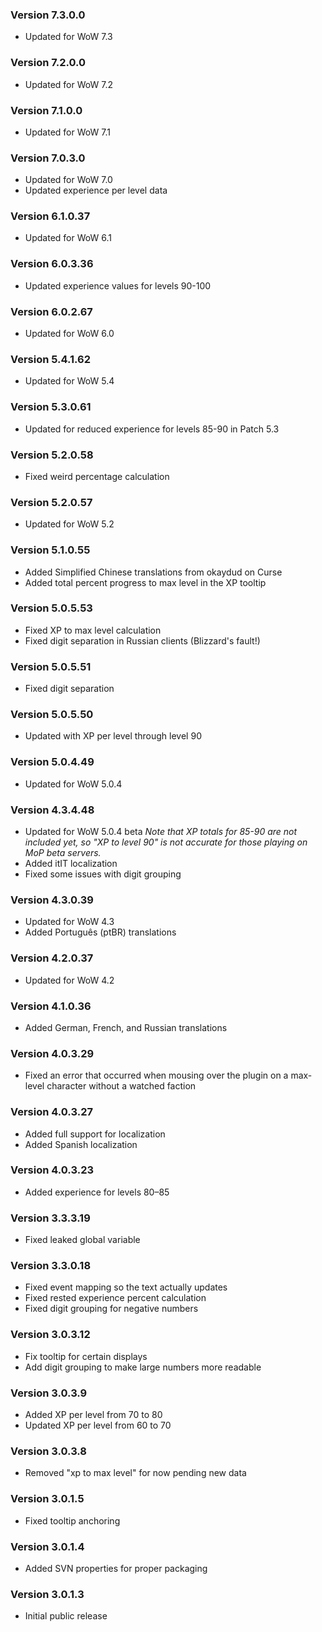### Version 7.3.0.0

* Updated for WoW 7.3

### Version 7.2.0.0

* Updated for WoW 7.2

### Version 7.1.0.0

* Updated for WoW 7.1

### Version 7.0.3.0

* Updated for WoW 7.0
* Updated experience per level data

### Version 6.1.0.37

* Updated for WoW 6.1

### Version 6.0.3.36

* Updated experience values for levels 90-100

### Version 6.0.2.67

* Updated for WoW 6.0

### Version 5.4.1.62

* Updated for WoW 5.4

### Version 5.3.0.61

* Updated for reduced experience for levels 85-90 in Patch 5.3

### Version 5.2.0.58

* Fixed weird percentage calculation

### Version 5.2.0.57

* Updated for WoW 5.2

### Version 5.1.0.55

* Added Simplified Chinese translations from okaydud on Curse
* Added total percent progress to max level in the XP tooltip

### Version 5.0.5.53

* Fixed XP to max level calculation
* Fixed digit separation in Russian clients (Blizzard's fault!)

### Version 5.0.5.51
* Fixed digit separation

### Version 5.0.5.50
* Updated with XP per level through level 90

### Version 5.0.4.49

* Updated for WoW 5.0.4

### Version 4.3.4.48

* Updated for WoW 5.0.4 beta
  *Note that XP totals for 85-90 are not included yet, so "XP to level 90" is not accurate for those playing on MoP beta servers.*
* Added itIT localization
* Fixed some issues with digit grouping

### Version 4.3.0.39

* Updated for WoW 4.3
* Added Português (ptBR) translations

### Version 4.2.0.37

* Updated for WoW 4.2

### Version 4.1.0.36

* Added German, French, and Russian translations

### Version 4.0.3.29

* Fixed an error that occurred when mousing over the plugin on a max-level character without a watched faction

### Version 4.0.3.27

* Added full support for localization
* Added Spanish localization

### Version 4.0.3.23

* Added experience for levels 80–85

### Version 3.3.3.19

* Fixed leaked global variable

### Version 3.3.0.18

* Fixed event mapping so the text actually updates
* Fixed rested experience percent calculation
* Fixed digit grouping for negative numbers

### Version 3.0.3.12

* Fix tooltip for certain displays
* Add digit grouping to make large numbers more readable

### Version 3.0.3.9

* Added XP per level from 70 to 80
* Updated XP per level from 60 to 70

### Version 3.0.3.8

* Removed "xp to max level" for now pending new data

### Version 3.0.1.5

* Fixed tooltip anchoring

### Version 3.0.1.4

* Added SVN properties for proper packaging

### Version 3.0.1.3

* Initial public release
